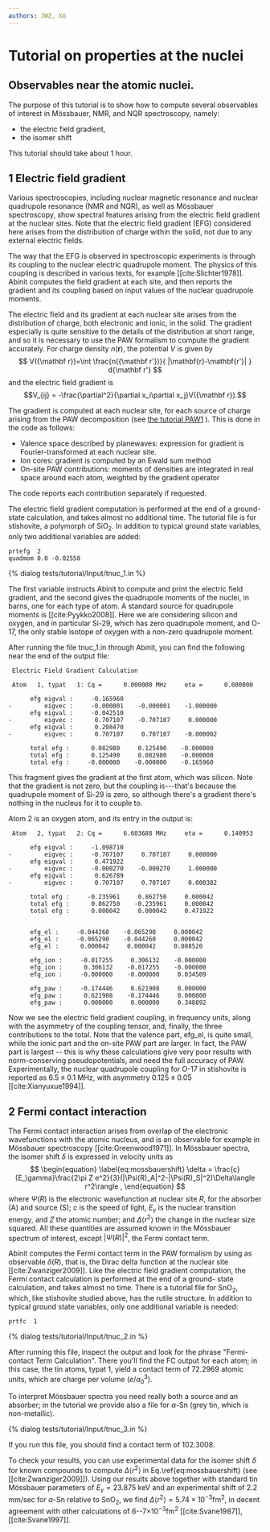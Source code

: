 ```yaml
---
authors: JWZ, XG
---
```


# Tutorial on properties at the nuclei  

## Observables near the atomic nuclei.  

The purpose of this tutorial is to show how to compute several observables of
interest in M&ouml;ssbauer, NMR, and NQR spectroscopy, namely:

  * the electric field gradient, 
  * the isomer shift 

This tutorial should take about 1 hour.

## 1 Electric field gradient
  
Various spectroscopies, including nuclear magnetic resonance and nuclear
quadrupole resonance (NMR and NQR), as well as M&ouml;ssbauer spectroscopy, show
spectral features arising from the electric field gradient at the nuclear
sites. Note that the electric field gradient (EFG) considered here arises from
the distribution of charge within the solid, not due to any external electric fields.

The way that the EFG is observed in spectroscopic experiments is through its
coupling to the nuclear electric quadrupole moment. The physics of this
coupling is described in various texts, for example [[cite:Slichter1978]].
Abinit computes
the field gradient at each site, and then reports the gradient and its
coupling based on input values of the nuclear quadrupole moments.

The electric field and its gradient at each nuclear site arises from the
distribution of charge, both electronic and ionic, in the solid. The gradient
especially is quite sensitive to the details of the distribution at short
range, and so it is necessary to use the PAW formalism to compute the gradient
accurately. For charge density $n({\mathbf r})$, the potential $V$ is given
by
$$ V({\mathbf r})=\int \frac{n({\mathbf r'})}{ |\mathbf{r}-\mathbf{r'}| } d{\mathbf r'} $$
and the electric field gradient is
$$V_{ij} = -\frac{\partial^2}{\partial x_i\partial x_j}V({\mathbf r}).$$

The gradient is computed at each nuclear site, for each source of charge arising
from the PAW decomposition (see [the tutorial PAW1](paw1) ). This is done in the code as follows:

  * Valence space described by planewaves: expression for gradient is Fourier-transformed at each nuclear site. 
  * Ion cores: gradient is computed by an Ewald sum method 
  * On-site PAW contributions: moments of densities are integrated in real space around each atom, weighted by the gradient operator 

The code reports each contribution separately if requested.

The electric field gradient computation is performed at the end of a ground-
state calculation, and takes almost no additional time. The tutorial file is
for stishovite, a polymorph of SiO$_2$. In addition to typical ground state
variables, only two additional variables are added:
    
    prtefg  2
    quadmom 0.0 -0.02558

{% dialog tests/tutorial/Input/tnuc_1.in %}

The first variable instructs Abinit to compute and print the electric field
gradient, and the second gives the quadrupole moments of the nuclei, in
barns, one for
each type of atom. A standard source for quadrupole moments
is [[cite:Pyykko2008]]. Here we are considering silicon and oxygen, and in
particular Si-29, which has zero quadrupole moment, and O-17, the only stable
isotope of oxygen with a non-zero quadrupole moment.

After running the file tnuc_1.in through Abinit, you can find the following
near the end of the output file:
    
     Electric Field Gradient Calculation 
    
     Atom   1, typat   1: Cq =      0.000000 MHz     eta =      0.000000
    
          efg eigval :     -0.165960
    -         eigvec :     -0.000001    -0.000001    -1.000000
          efg eigval :     -0.042510
    -         eigvec :      0.707107    -0.707107     0.000000
          efg eigval :      0.208470
    -         eigvec :      0.707107     0.707107    -0.000002
    
          total efg :      0.082980     0.125490    -0.000000
          total efg :      0.125490     0.082980    -0.000000
          total efg :     -0.000000    -0.000000    -0.165960
    

This fragment gives the gradient at the first atom, which was silicon. Note
that the gradient is not zero, but the coupling is---that's because the
quadrupole moment of Si-29 is zero, so although there's a gradient there's
nothing in the nucleus for it to couple to.

Atom 2 is an oxygen atom, and its entry in the output is:
    
     Atom   2, typat   2: Cq =      6.603688 MHz     eta =      0.140953
    
          efg eigval :     -1.098710
    -         eigvec :     -0.707107     0.707107     0.000000
          efg eigval :      0.471922
    -         eigvec :     -0.000270    -0.000270     1.000000
          efg eigval :      0.626789
    -         eigvec :      0.707107     0.707107     0.000382
    
          total efg :     -0.235961     0.862750     0.000042
          total efg :      0.862750    -0.235961     0.000042
          total efg :      0.000042     0.000042     0.471922
    
    
          efg_el :     -0.044260    -0.065290     0.000042
          efg_el :     -0.065290    -0.044260     0.000042
          efg_el :      0.000042     0.000042     0.088520
    
          efg_ion :     -0.017255     0.306132    -0.000000
          efg_ion :      0.306132    -0.017255    -0.000000
          efg_ion :     -0.000000    -0.000000     0.034509
    
          efg_paw :     -0.174446     0.621908     0.000000
          efg_paw :      0.621908    -0.174446     0.000000
          efg_paw :      0.000000     0.000000     0.348892
    
Now we see the electric field gradient coupling, in frequency units, along
with the asymmetry of the coupling tensor, and, finally, the three
contributions to the total. Note that the valence part, efg_el, is quite
small, while the ionic part and the on-site PAW part are larger. In fact, the
PAW part is largest -- this is why these calculations give very poor results
with norm-conserving pseudopotentials, and need the full accuracy of PAW.
Experimentally, the nuclear quadrupole coupling for O-17 in stishovite is
reported as $6.5\pm 0.1$ MHz, with asymmetry $0.125\pm 0.05$ [[cite:Xianyuxue1994]].

## 2 Fermi contact interaction

The Fermi contact interaction arises from overlap of the electronic wavefunctions
with the atomic nucleus, and is an observable for example in
M&ouml;ssbauer spectroscopy [[cite:Greenwood1971]]. In M&ouml;ssbauer spectra,
the isomer shift $\delta$ is expressed in velocity units as
$$
\begin{equation}
\label{eq:mossbauershift}
\delta = \frac{c}{E_\gamma}\frac{2\pi Z e^2}{3}(|\Psi(R)_A|^2-|\Psi(R)_S|^2)\Delta\langle r^2\rangle ,
\end{equation}
$$
where $\Psi(R)$ is the electronic
wavefunction at nuclear site $R$, for the absorber (A) and source (S);
$c$ is the speed of light, $E_\gamma$ is the nuclear transition energy, and $Z$ the atomic number;
and $\Delta\langle r^2\rangle$ the change in the nuclear size squared. All these quantities
are assumed known in the M&ouml;ssbauer spectrum of interest, except $|\Psi(R)|^2$, the
Fermi contact term.

Abinit computes the Fermi contact term in the PAW formalism by using as observable
$\delta(R)$, that is, the Dirac delta function at the nuclear site [[cite:Zwanziger2009]].
Like the electric field gradient computation, the Fermi contact calculation
is performed at the end of a ground-
state calculation, and takes almost no time. There is a tutorial file for
SnO$_2$, which, like stishovite studied above, has the rutile structure.
In addition to typical ground state
variables, only one additional variable is needed:
    
    prtfc  1

{% dialog tests/tutorial/Input/tnuc_2.in %}

After running this file, inspect the output and look for the phrase
"Fermi-contact Term Calculation". There you'll find the FC output for
each atom; in this case, the tin atoms, typat 1, yield a contact term
of 72.2969 atomic units, which are charge per volume ($e/a^3_0$).

To interpret M&ouml;ssbauer spectra you need really both a source and
an absorber; in the tutorial we provide also a file for $\alpha$-Sn (grey
tin, which is non-metallic).

{% dialog tests/tutorial/Input/tnuc_3.in %}

If you run this file, you should find a contact term of
102.3008. 

To check your results, you can use experimental data for the isomer shift $\delta$
for known compounds to compute $\Delta\langle r^2\rangle$ in Eq.\ref{eq:mossbauershift}
(see [[cite:Zwanziger2009]]). Using our results above together with standard
tin M&ouml;ssbauer parameters of $E_\gamma = 23.875$ keV and an experimental shift
of 2.2 mm/sec for $\alpha$-Sn relative to SnO$_2$, we find
$\Delta\langle r^2\rangle = 5.74\times 10^{-3}\mathrm{fm}^2$, in decent agreement
with other calculations of 6--7$\times 10^{-3}\mathrm{fm}^2$ [[cite:Svane1987]], [[cite:Svane1997]].
